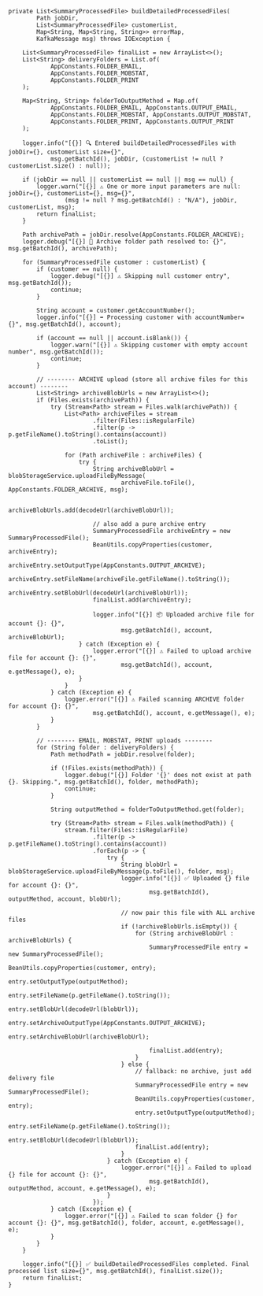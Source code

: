     private List<SummaryProcessedFile> buildDetailedProcessedFiles(
            Path jobDir,
            List<SummaryProcessedFile> customerList,
            Map<String, Map<String, String>> errorMap,
            KafkaMessage msg) throws IOException {

        List<SummaryProcessedFile> finalList = new ArrayList<>();
        List<String> deliveryFolders = List.of(
                AppConstants.FOLDER_EMAIL,
                AppConstants.FOLDER_MOBSTAT,
                AppConstants.FOLDER_PRINT
        );

        Map<String, String> folderToOutputMethod = Map.of(
                AppConstants.FOLDER_EMAIL, AppConstants.OUTPUT_EMAIL,
                AppConstants.FOLDER_MOBSTAT, AppConstants.OUTPUT_MOBSTAT,
                AppConstants.FOLDER_PRINT, AppConstants.OUTPUT_PRINT
        );

        logger.info("[{}] 🔍 Entered buildDetailedProcessedFiles with jobDir={}, customerList size={}",
                msg.getBatchId(), jobDir, (customerList != null ? customerList.size() : null));

        if (jobDir == null || customerList == null || msg == null) {
            logger.warn("[{}] ⚠️ One or more input parameters are null: jobDir={}, customerList={}, msg={}",
                    (msg != null ? msg.getBatchId() : "N/A"), jobDir, customerList, msg);
            return finalList;
        }

        Path archivePath = jobDir.resolve(AppConstants.FOLDER_ARCHIVE);
        logger.debug("[{}] 📂 Archive folder path resolved to: {}", msg.getBatchId(), archivePath);

        for (SummaryProcessedFile customer : customerList) {
            if (customer == null) {
                logger.debug("[{}] ⚠️ Skipping null customer entry", msg.getBatchId());
                continue;
            }

            String account = customer.getAccountNumber();
            logger.info("[{}] ➡️ Processing customer with accountNumber={}", msg.getBatchId(), account);

            if (account == null || account.isBlank()) {
                logger.warn("[{}] ⚠️ Skipping customer with empty account number", msg.getBatchId());
                continue;
            }

            // -------- ARCHIVE upload (store all archive files for this account) --------
            List<String> archiveBlobUrls = new ArrayList<>();
            if (Files.exists(archivePath)) {
                try (Stream<Path> stream = Files.walk(archivePath)) {
                    List<Path> archiveFiles = stream
                            .filter(Files::isRegularFile)
                            .filter(p -> p.getFileName().toString().contains(account))
                            .toList();

                    for (Path archiveFile : archiveFiles) {
                        try {
                            String archiveBlobUrl = blobStorageService.uploadFileByMessage(
                                    archiveFile.toFile(), AppConstants.FOLDER_ARCHIVE, msg);

                            archiveBlobUrls.add(decodeUrl(archiveBlobUrl));

                            // also add a pure archive entry
                            SummaryProcessedFile archiveEntry = new SummaryProcessedFile();
                            BeanUtils.copyProperties(customer, archiveEntry);
                            archiveEntry.setOutputType(AppConstants.OUTPUT_ARCHIVE);
                            archiveEntry.setFileName(archiveFile.getFileName().toString());
                            archiveEntry.setBlobUrl(decodeUrl(archiveBlobUrl));
                            finalList.add(archiveEntry);

                            logger.info("[{}] 📦 Uploaded archive file for account {}: {}",
                                    msg.getBatchId(), account, archiveBlobUrl);
                        } catch (Exception e) {
                            logger.error("[{}] ⚠️ Failed to upload archive file for account {}: {}",
                                    msg.getBatchId(), account, e.getMessage(), e);
                        }
                    }
                } catch (Exception e) {
                    logger.error("[{}] ⚠️ Failed scanning ARCHIVE folder for account {}: {}",
                            msg.getBatchId(), account, e.getMessage(), e);
                }
            }

            // -------- EMAIL, MOBSTAT, PRINT uploads --------
            for (String folder : deliveryFolders) {
                Path methodPath = jobDir.resolve(folder);

                if (!Files.exists(methodPath)) {
                    logger.debug("[{}] Folder '{}' does not exist at path {}. Skipping.", msg.getBatchId(), folder, methodPath);
                    continue;
                }

                String outputMethod = folderToOutputMethod.get(folder);

                try (Stream<Path> stream = Files.walk(methodPath)) {
                    stream.filter(Files::isRegularFile)
                            .filter(p -> p.getFileName().toString().contains(account))
                            .forEach(p -> {
                                try {
                                    String blobUrl = blobStorageService.uploadFileByMessage(p.toFile(), folder, msg);
                                    logger.info("[{}] ✅ Uploaded {} file for account {}: {}",
                                            msg.getBatchId(), outputMethod, account, blobUrl);

                                    // now pair this file with ALL archive files
                                    if (!archiveBlobUrls.isEmpty()) {
                                        for (String archiveBlobUrl : archiveBlobUrls) {
                                            SummaryProcessedFile entry = new SummaryProcessedFile();
                                            BeanUtils.copyProperties(customer, entry);
                                            entry.setOutputType(outputMethod);
                                            entry.setFileName(p.getFileName().toString());
                                            entry.setBlobUrl(decodeUrl(blobUrl));
                                            entry.setArchiveOutputType(AppConstants.OUTPUT_ARCHIVE);
                                            entry.setArchiveBlobUrl(archiveBlobUrl);

                                            finalList.add(entry);
                                        }
                                    } else {
                                        // fallback: no archive, just add delivery file
                                        SummaryProcessedFile entry = new SummaryProcessedFile();
                                        BeanUtils.copyProperties(customer, entry);
                                        entry.setOutputType(outputMethod);
                                        entry.setFileName(p.getFileName().toString());
                                        entry.setBlobUrl(decodeUrl(blobUrl));
                                        finalList.add(entry);
                                    }
                                } catch (Exception e) {
                                    logger.error("[{}] ⚠️ Failed to upload {} file for account {}: {}",
                                            msg.getBatchId(), outputMethod, account, e.getMessage(), e);
                                }
                            });
                } catch (Exception e) {
                    logger.error("[{}] ⚠️ Failed to scan folder {} for account {}: {}", msg.getBatchId(), folder, account, e.getMessage(), e);
                }
            }
        }

        logger.info("[{}] ✅ buildDetailedProcessedFiles completed. Final processed list size={}", msg.getBatchId(), finalList.size());
        return finalList;
    }
